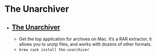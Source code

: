 # The Unarchiver
- [The Unarchiver](https://theunarchiver.com/)
  - 
  - Get the top application for archives on Mac. It’s a RAR extractor, it allows you to unzip files, and works with dozens of other formats.
  - `brew cask install the-unarchiver`
